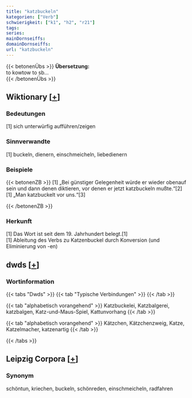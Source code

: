 ```yaml
---
title: "katzbuckeln"
kategorien: ["Verb"]
schwierigkeit: ["k1", "h2", "r21"]
tags:
series:
mainDornseiffs:
domainDornseiffs:
url: "katzbuckeln"
---
```


{{< betonenÜbs >}}
**Übersetzung:**  
to kowtow to sb...  
{{< /betonenÜbs >}}

## Wiktionary [[+](https://de.wiktionary.org/wiki/katzbuckeln)]

### Bedeutungen
[1] sich unterwürfig aufführen/zeigen  

### Sinnverwandte
[1] buckeln, dienern, einschmeicheln, liebedienern  

### Beispiele
{{< betonenZB >}}
[1] „Bei günstiger Gelegenheit würde er wieder obenauf sein und dann denen diktieren, vor denen er jetzt katzbuckeln mußte.“[2]  
[1] „Man katzbuckelt vor uns.“[3]  

{{< /betonenZB >}}
### Herkunft
[1] Das Wort ist seit dem 19. Jahrhundert belegt.[1]  
[1] Ableitung des Verbs zu Katzenbuckel durch Konversion (und Eliminierung von -en)  



## dwds [[+](https://www.dwds.de/wb/katzbuckeln)]

### Wortinformation
{{< tabs "Dwds" >}}
{{< tab "Typische Verbindungen" >}}
{{< /tab >}}

{{< tab "alphabetisch vorangehend" >}}
Katzbuckelei, Katzbalgerei, katzbalgen, Katz-und-Maus-Spiel, Kattunvorhang
{{< /tab >}}

{{< tab "alphabetisch vorangehend" >}}
Kätzchen, Kätzchenzweig, Katze, Katzelmacher, katzenartig
{{< /tab >}}

{{< /tabs >}}

## Leipzig Corpora [[+](https://corpora.uni-leipzig.de/en/res?word=katzbuckeln&corpusId=deu_newscrawl-public_2018)]


### Synonym
schöntun, kriechen, buckeln, schönreden, einschmeicheln, radfahren

